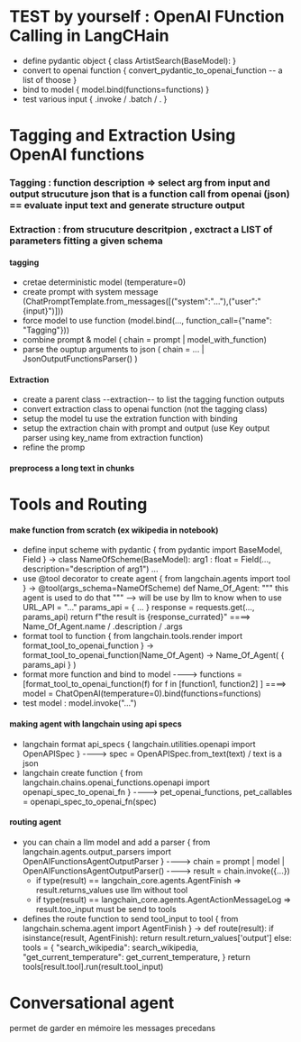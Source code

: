 # TEST by yourself : OpenAI FUnction Calling in LangCHain
* define pydantic object { class ArtistSearch(BaseModel): }
* convert to openai function { convert_pydantic_to_openai_function -- a list of thoose }
* bind to model { model.bind(functions=functions) } 
* test various input { .invoke / .batch / . }


# Tagging and Extraction Using OpenAI functions

### Tagging : function description => select arg from input and output strucuture json that is a function call from openai (json) == evaluate input text and generate structure output

### Extraction : from strucuture descritpion , exctract a LIST of parameters fitting a given schema

#### tagging
* cretae deterministic model (temperature=0)
* create prompt with system message (ChatPromptTemplate.from_messages([("system":"..."),("user":"{input}")]))
* force model to use function (model.bind(..., function_call={"name": "Tagging"}))
* combine prompt & model ( chain = prompt | model_with_function)
* parse the ouptup arguments to json ( chain = ... | JsonOutputFunctionsParser() )

#### Extraction
* create a parent class --extraction-- to list the tagging function outputs
* convert extraction class to openai function (not the tagging class)
* setup the model tu use the extration function with binding 
* setup the extraction chain with prompt and output (use Key output parser using key_name from extraction function)
* refine the promp

#### preprocess a long text in chunks




# Tools and Routing 

#### make function from scratch (ex wikipedia in notebook)
* define input scheme with pydantic { from pydantic import BaseModel, Field }
    -> class NameOfScheme(BaseModel):
        arg1 : float = Field(..., description="description of arg1")
        ...
* use @tool decorator to create agent { from langchain.agents import tool }
    -> @tool(args_schema=NameOfScheme)
        def Name_Of_Agent:
        """ this agent is used to do that """  --> will be use by llm to know when to use
        URL_API = "..."
        params_api = { ... }
        response = requests.get(..., params_api)
        return f"the result is {response_currated}"
====> Name_Of_Agent.name / .description / .args
* format tool to function { from langchain.tools.render import format_tool_to_openai_function }
    -> format_tool_to_openai_function(Name_Of_Agent)
    -> Name_Of_Agent( { params_api } )
* format more function and bind to model
----> functions = [format_tool_to_openai_function(f) for f in [function1, function2] ]
====> model = ChatOpenAI(temperature=0).bind(functions=functions)
* test model : model.invoke("...")

#### making agent with langchain using api specs
* langchain format api_specs { langchain.utilities.openapi import OpenAPISpec }
----> spec = OpenAPISpec.from_text(text)   / text is a json
* langchain create function { from langchain.chains.openai_functions.openapi import openapi_spec_to_openai_fn }
----> pet_openai_functions, pet_callables = openapi_spec_to_openai_fn(spec)

#### routing agent
* you can chain a llm model and add a parser { from langchain.agents.output_parsers import OpenAIFunctionsAgentOutputParser }
----> chain = prompt | model | OpenAIFunctionsAgentOutputParser()
----> result = chain.invoke({...}) 
    - if type(result) == langchain_core.agents.AgentFinish
    => result.returns_values use llm without tool
    - if type(result) == langchain_core.agents.AgentActionMessageLog
    => result.too_input must be send to tools
* defines the route function to send tool_input to tool { from langchain.schema.agent import AgentFinish }
    -> def route(result):
        if isinstance(result, AgentFinish):
            return result.return_values['output']
        else:
            tools = {
                "search_wikipedia": search_wikipedia, 
                "get_current_temperature": get_current_temperature,
            }
            return tools[result.tool].run(result.tool_input)



# Conversational agent

permet de garder en mémoire les messages precedans 